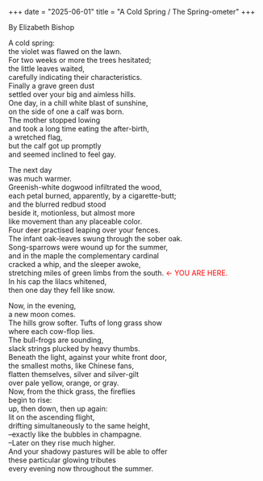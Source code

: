 +++
date = "2025-06-01"
title = "A Cold Spring / The Spring-ometer"
+++

By Elizabeth Bishop

A cold spring:  
the violet was flawed on the lawn.  
For two weeks or more the trees hesitated;  
the little leaves waited,  
carefully indicating their characteristics.  
Finally a grave green dust  
settled over your big and aimless hills.  
One day, in a chill white blast of sunshine,  
on the side of one a calf was born.  
The mother stopped lowing  
and took a long time eating the after-birth,  
a wretched flag,  
but the calf got up promptly  
and seemed inclined to feel gay.  
  
The next day  
was much warmer.  
Greenish-white dogwood infiltrated the wood,  
each petal burned, apparently, by a cigarette-butt;  
and the blurred redbud stood  
beside it, motionless, but almost more  
like movement than any placeable color.  
Four deer practised leaping over your fences.  
The infant oak-leaves swung through the sober oak.  
Song-sparrows were wound up for the summer,  
and in the maple the complementary cardinal  
cracked a whip, and the sleeper awoke,  
stretching miles of green limbs from the south.  <span style="color: #ff0000">&#8592; YOU ARE HERE.</span>  
In his cap the lilacs whitened,  
then one day they fell like snow.  
  
Now, in the evening,  
a new moon comes.  
The hills grow softer. Tufts of long grass show  
where each cow-flop lies.  
The bull-frogs are sounding,  
slack strings plucked by heavy thumbs.  
Beneath the light, against your white front door,  
the smallest moths, like Chinese fans,  
flatten themselves, silver and silver-gilt  
over pale yellow, orange, or gray.  
Now, from the thick grass, the fireflies  
begin to rise:  
up, then down, then up again:  
lit on the ascending flight,  
drifting simultaneously to the same height,  
–exactly like the bubbles in champagne.  
–Later on they rise much higher.  
And your shadowy pastures will be able to offer  
these particular glowing tributes  
every evening now throughout the summer.  
